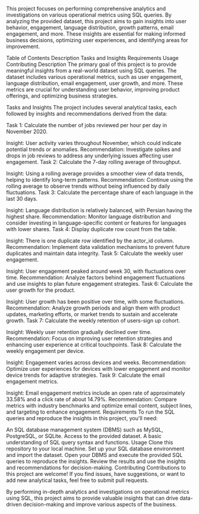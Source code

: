This project focuses on performing comprehensive analytics and investigations on various operational metrics using SQL queries. By analyzing the provided dataset, this project aims to gain insights into user behavior, engagement, language distribution, growth patterns, email engagement, and more. These insights are essential for making informed business decisions, optimizing user experiences, and identifying areas for improvement.

Table of Contents
Description
Tasks and Insights
Requirements
Usage
Contributing
Description
The primary goal of this project is to provide meaningful insights from a real-world dataset using SQL queries. The dataset includes various operational metrics, such as user engagement, language distribution, email engagement, user growth, and more. These metrics are crucial for understanding user behavior, improving product offerings, and optimizing business strategies.

Tasks and Insights
The project includes several analytical tasks, each followed by insights and recommendations derived from the data:

Task 1: Calculate the number of jobs reviewed per hour per day in November 2020.

Insight: User activity varies throughout November, which could indicate potential trends or anomalies.
Recommendation: Investigate spikes and drops in job reviews to address any underlying issues affecting user engagement.
Task 2: Calculate the 7-day rolling average of throughput.

Insight: Using a rolling average provides a smoother view of data trends, helping to identify long-term patterns.
Recommendation: Continue using the rolling average to observe trends without being influenced by daily fluctuations.
Task 3: Calculate the percentage share of each language in the last 30 days.

Insight: Language distribution is relatively balanced, with Persian having the highest share.
Recommendation: Monitor language distribution and consider investing in language-specific content or features for languages with lower shares.
Task 4: Display duplicate row count from the table.

Insight: There is one duplicate row identified by the actor_id column.
Recommendation: Implement data validation mechanisms to prevent future duplicates and maintain data integrity.
Task 5: Calculate the weekly user engagement.

Insight: User engagement peaked around week 30, with fluctuations over time.
Recommendation: Analyze factors behind engagement fluctuations and use insights to plan future engagement strategies.
Task 6: Calculate the user growth for the product.

Insight: User growth has been positive over time, with some fluctuations.
Recommendation: Analyze growth periods and align them with product updates, marketing efforts, or market trends to sustain and accelerate growth.
Task 7: Calculate the weekly retention of users-sign up cohort.

Insight: Weekly user retention gradually declined over time.
Recommendation: Focus on improving user retention strategies and enhancing user experience at critical touchpoints.
Task 8: Calculate the weekly engagement per device.

Insight: Engagement varies across devices and weeks.
Recommendation: Optimize user experiences for devices with lower engagement and monitor device trends for adaptive strategies.
Task 9: Calculate the email engagement metrics.

Insight: Email engagement metrics include an open rate of approximately 33.58% and a click rate of about 14.79%.
Recommendation: Compare metrics with industry benchmarks and optimize email content, subject lines, and targeting to enhance engagement.
Requirements
To run the SQL queries and reproduce the insights in this project, you'll need:

An SQL database management system (DBMS) such as MySQL, PostgreSQL, or SQLite.
Access to the provided dataset.
A basic understanding of SQL query syntax and functions.
Usage
Clone this repository to your local machine.
Set up your SQL database environment and import the dataset.
Open your DBMS and execute the provided SQL queries to reproduce the insights.
Review the results and use the insights and recommendations for decision-making.
Contributing
Contributions to this project are welcome! If you find issues, have suggestions, or want to add new analytical tasks, feel free to submit pull requests.

By performing in-depth analytics and investigations on operational metrics using SQL, this project aims to provide valuable insights that can drive data-driven decision-making and improve various aspects of the business.
